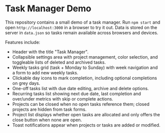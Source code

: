 # Task Manager Demo

This repository contains a small demo of a task manager. Run `npm start` and open `http://localhost:3000` in a browser to try it out. Data is stored on the server in `data.json` so tasks remain available across browsers and devices.

Features include:

- Header with the title "Task Manager".
- Collapsible settings area with project management, color selection, and toggleable lists of deleted and archived tasks.
- Weekly tasks grid (task + Monday to Sunday) with week navigation and a form to add new weekly tasks.
- Clickable day icons to mark completion, including optional completions on grey days.
- One-off tasks list with due date editing, archive and delete options.
- Recurring tasks list showing next due date, last completion and over/under metrics with skip or complete actions.
- Projects can be closed when no open tasks reference them; closed projects are hidden from task forms.
- Project list displays whether open tasks are allocated and only offers the close button when none are open.
- Toast notifications appear when projects or tasks are added or modified.
